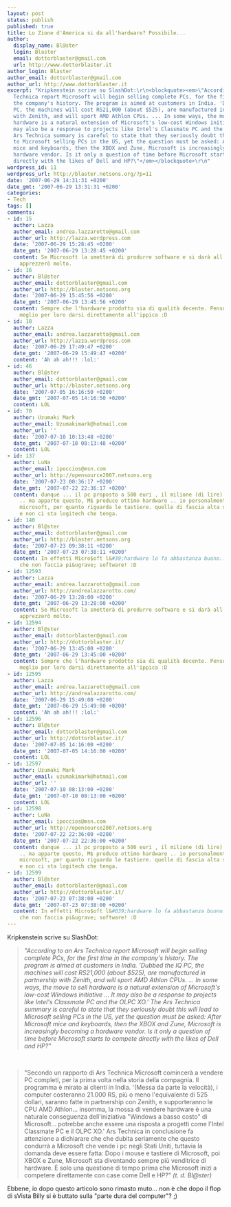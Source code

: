 ```yaml
---
layout: post
status: publish
published: true
title: Lo Zione d'America si da all'hardware? Possibile...
author:
  display_name: Bl@ster
  login: Blaster
  email: dottorblaster@gmail.com
  url: http://www.dottorblaster.it
author_login: Blaster
author_email: dottorblaster@gmail.com
author_url: http://www.dottorblaster.it
excerpt: "Kripkenstein scrive su SlashDot:\r\n<blockquote><em>\"According to an Ars
  Technica report Microsoft will begin selling complete PCs, for the first time in
  the company's history. The program is aimed at customers in India. 'Dubbed the IQ
  PC, the machines will cost RS21,000 (about $525), are manufactured in partnership
  with Zenith, and will sport AMD Athlon CPUs. ... In some ways, the move to sell
  hardware is a natural extension of Microsoft's low-cost Windows initiative ... It
  may also be a response to projects like Intel's Classmate PC and the OLPC XO.' The
  Ars Technica summary is careful to state that they seriously doubt this will lead
  to Microsoft selling PCs in the US, yet the question must be asked: After Microsoft
  mice and keyboards, then the XBOX and Zune, Microsoft is increasingly becoming a
  hardware vendor. Is it only a question of time before Microsoft starts to compete
  directly with the likes of Dell and HP?\"</em></blockquote>\r\n"
wordpress_id: 11
wordpress_url: http://blaster.netsons.org/?p=11
date: '2007-06-29 14:31:31 +0200'
date_gmt: '2007-06-29 13:31:31 +0200'
categories:
- Tech
tags: []
comments:
- id: 15
  author: Lazza
  author_email: andrea.lazzarotto@gmail.com
  author_url: http://lazza.wordpress.com
  date: '2007-06-29 15:28:45 +0200'
  date_gmt: '2007-06-29 13:28:45 +0200'
  content: Se Microsoft la smetterà di produrre software e si darà all'hardware la
    apprezzerò molto.
- id: 16
  author: Bl@ster
  author_email: dottorblaster@gmail.com
  author_url: http://blaster.netsons.org
  date: '2007-06-29 15:45:56 +0200'
  date_gmt: '2007-06-29 13:45:56 +0200'
  content: Sempre che l'hardware prodotto sia di qualità decente. Penso che sia molto
    meglio per loro darsi direttamente all'ippica :D
- id: 18
  author: Lazza
  author_email: andrea.lazzarotto@gmail.com
  author_url: http://lazza.wordpress.com
  date: '2007-06-29 17:49:47 +0200'
  date_gmt: '2007-06-29 15:49:47 +0200'
  content: 'Ah ah ah!!! :lol:'
- id: 46
  author: Bl@ster
  author_email: dottorblaster@gmail.com
  author_url: http://blaster.netsons.org
  date: '2007-07-05 16:16:50 +0200'
  date_gmt: '2007-07-05 14:16:50 +0200'
  content: LOL
- id: 70
  author: Uzumaki Mark
  author_email: Uzumakimark@hotmail.com
  author_url: ''
  date: '2007-07-10 10:13:48 +0200'
  date_gmt: '2007-07-10 08:13:48 +0200'
  content: LOL
- id: 137
  author: LuNa
  author_email: ipoccios@msn.com
  author_url: http://opensource2007.netsons.org
  date: '2007-07-23 00:36:17 +0200'
  date_gmt: '2007-07-22 22:36:17 +0200'
  content: dunque ... il pc proposto a 500 euri , il milione (di lire) non lo vale
    .. ma apparte questo, M$ produce ottimo hardware .. io personalmente compro unicamente
    microsoft, per quanto riguarda le tastiere. quelle di fascia alta sono eccezzionali,
    e non ci sta logitech che tenga.
- id: 140
  author: Bl@ster
  author_email: dottorblaster@gmail.com
  author_url: http://blaster.netsons.org
  date: '2007-07-23 09:38:11 +0200'
  date_gmt: '2007-07-23 07:38:11 +0200'
  content: In effetti Micro$oft l&#39;hardware lo fa abbastanza buono... a me basta
    che non faccia pi&ugrave; software! :D
- id: 12593
  author: Lazza
  author_email: andrea.lazzarotto@gmail.com
  author_url: http://andrealazzarotto.com/
  date: '2007-06-29 13:28:00 +0200'
  date_gmt: '2007-06-29 13:28:00 +0200'
  content: Se Microsoft la smetterà di produrre software e si darà all'hardware la
    apprezzerò molto.
- id: 12594
  author: Bl@ster
  author_email: dottorblaster@gmail.com
  author_url: http://dottorblaster.it/
  date: '2007-06-29 13:45:00 +0200'
  date_gmt: '2007-06-29 13:45:00 +0200'
  content: Sempre che l'hardware prodotto sia di qualità decente. Penso che sia molto
    meglio per loro darsi direttamente all'ippica :D
- id: 12595
  author: Lazza
  author_email: andrea.lazzarotto@gmail.com
  author_url: http://andrealazzarotto.com/
  date: '2007-06-29 15:49:00 +0200'
  date_gmt: '2007-06-29 15:49:00 +0200'
  content: 'Ah ah ah!!! :lol:'
- id: 12596
  author: Bl@ster
  author_email: dottorblaster@gmail.com
  author_url: http://dottorblaster.it/
  date: '2007-07-05 14:16:00 +0200'
  date_gmt: '2007-07-05 14:16:00 +0200'
  content: LOL
- id: 12597
  author: Uzumaki Mark
  author_email: uzumakimark@hotmail.com
  author_url: ''
  date: '2007-07-10 08:13:00 +0200'
  date_gmt: '2007-07-10 08:13:00 +0200'
  content: LOL
- id: 12598
  author: LuNa
  author_email: ipoccios@msn.com
  author_url: http://opensource2007.netsons.org
  date: '2007-07-22 22:36:00 +0200'
  date_gmt: '2007-07-22 22:36:00 +0200'
  content: dunque ... il pc proposto a 500 euri , il milione (di lire) non lo vale
    .. ma apparte questo, M$ produce ottimo hardware .. io personalmente compro unicamente
    microsoft, per quanto riguarda le tastiere. quelle di fascia alta sono eccezzionali,
    e non ci sta logitech che tenga.
- id: 12599
  author: Bl@ster
  author_email: dottorblaster@gmail.com
  author_url: http://dottorblaster.it/
  date: '2007-07-23 07:38:00 +0200'
  date_gmt: '2007-07-23 07:38:00 +0200'
  content: In effetti Micro$oft l&#039;hardware lo fa abbastanza buono... a me basta
    che non faccia pi&ugrave; software! :D
---
```

<p>Kripkenstein scrive su SlashDot:</p>
<blockquote><p><em>"According to an Ars Technica report Microsoft will begin selling complete PCs, for the first time in the company's history. The program is aimed at customers in India. 'Dubbed the IQ PC, the machines will cost RS21,000 (about $525), are manufactured in partnership with Zenith, and will sport AMD Athlon CPUs. ... In some ways, the move to sell hardware is a natural extension of Microsoft's low-cost Windows initiative ... It may also be a response to projects like Intel's Classmate PC and the OLPC XO.' The Ars Technica summary is careful to state that they seriously doubt this will lead to Microsoft selling PCs in the US, yet the question must be asked: After Microsoft mice and keyboards, then the XBOX and Zune, Microsoft is increasingly becoming a hardware vendor. Is it only a question of time before Microsoft starts to compete directly with the likes of Dell and HP?"</em></p></blockquote>
<p><a id="more"></a><a id="more-11"></a></p>
<p align="left">&nbsp;</p>
<blockquote><p>"Secondo un rapporto di Ars Technica Microsoft comincerà a vendere PC completi, per la prima volta nella storia della compagnia. Il programma è mirato ai clienti in India. '(Messa da parte la velocità), i computer costeranno 21.000 RS, più o meno l'equivalente di 525 dollari, saranno fatte in partnership con Zenith, e supporteranno le CPU AMD Athlon... insomma, la mossa di vendere hardware è una naturale conseguenza dell'iniziativa "Windows a basso costo" di Microsoft... potrebbe anche essere una risposta a progetti come l'Intel Classmate PC e il OLPC XO.' Ars Technica in conclusione fa attenzione a dichiarare che che dubita seriamente che questo condurrà a Microsoft che vende i pc negli Stati Uniti, tuttavia la domanda deve essere fatta: Dopo i mouse e tastiere di Microsoft, poi XBOX e Zune, Microsoft sta diventando sempre più venditrice di hardware. È solo una questione di tempo prima che Microsoft inizi a competere direttamente con case come Dell e HP?" <em>(t. d. Bl@ster)</em></p></blockquote>
<p>Ebbene, io dopo questo articolo sono rimasto muto... non è che dopo il flop di sVista Billy si è buttato sulla "parte dura del computer"? ;)</p>
